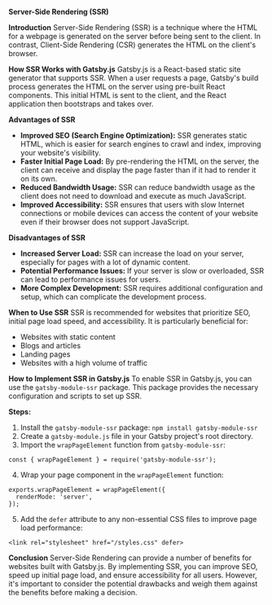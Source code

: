 **Server-Side Rendering (SSR)**

**Introduction**
Server-Side Rendering (SSR) is a technique where the HTML for a webpage is generated on the server before being sent to the client. In contrast, Client-Side Rendering (CSR) generates the HTML on the client's browser.

**How SSR Works with Gatsby.js**
Gatsby.js is a React-based static site generator that supports SSR. When a user requests a page, Gatsby's build process generates the HTML on the server using pre-built React components. This initial HTML is sent to the client, and the React application then bootstraps and takes over.

**Advantages of SSR**
* **Improved SEO (Search Engine Optimization):** SSR generates static HTML, which is easier for search engines to crawl and index, improving your website's visibility.
* **Faster Initial Page Load:** By pre-rendering the HTML on the server, the client can receive and display the page faster than if it had to render it on its own.
* **Reduced Bandwidth Usage:** SSR can reduce bandwidth usage as the client does not need to download and execute as much JavaScript.
* **Improved Accessibility:** SSR ensures that users with slow Internet connections or mobile devices can access the content of your website even if their browser does not support JavaScript.

**Disadvantages of SSR**
* **Increased Server Load:** SSR can increase the load on your server, especially for pages with a lot of dynamic content.
* **Potential Performance Issues:** If your server is slow or overloaded, SSR can lead to performance issues for users.
* **More Complex Development:** SSR requires additional configuration and setup, which can complicate the development process.

**When to Use SSR**
SSR is recommended for websites that prioritize SEO, initial page load speed, and accessibility. It is particularly beneficial for:
* Websites with static content
* Blogs and articles
* Landing pages
* Websites with a high volume of traffic

**How to Implement SSR in Gatsby.js**
To enable SSR in Gatsby.js, you can use the `gatsby-module-ssr` package. This package provides the necessary configuration and scripts to set up SSR.

**Steps:**
1. Install the `gatsby-module-ssr` package: `npm install gatsby-module-ssr`
2. Create a `gatsby-module.js` file in your Gatsby project's root directory.
3. Import the `wrapPageElement` function from `gatsby-module-ssr`:
```
const { wrapPageElement } = require('gatsby-module-ssr');
```
4. Wrap your page component in the `wrapPageElement` function:
```
exports.wrapPageElement = wrapPageElement({
  renderMode: 'server',
});
```
5. Add the `defer` attribute to any non-essential CSS files to improve page load performance:
```
<link rel="stylesheet" href="/styles.css" defer>
```

**Conclusion**
Server-Side Rendering can provide a number of benefits for websites built with Gatsby.js. By implementing SSR, you can improve SEO, speed up initial page load, and ensure accessibility for all users. However, it's important to consider the potential drawbacks and weigh them against the benefits before making a decision.
